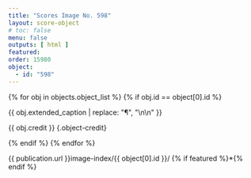 ```yaml
---
title: "Scores Image No. 598"
layout: score-object
# toc: false
menu: false
outputs: [ html ]
featured: 
order: 15980
object:
  - id: "598"
---
```


{% for obj in objects.object_list %}
{% if obj.id == object[0].id %}

{{ obj.extended_caption | replace: "¶", "\n\n" }}

{{ obj.credit }} {.object-credit}

{% endif %}
{% endfor %}

<div class="object-credit object-url is-print-only">

{{ publication.url }}image-index/{{ object[0].id }}/ {% if featured %}*{% endif %}

</div>
